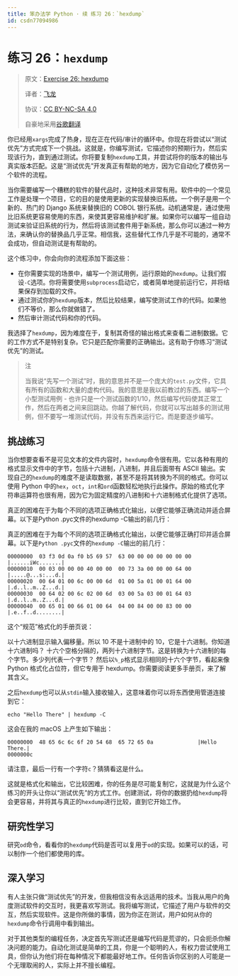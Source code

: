 ```yaml
---
title: 笨办法学 Python · 续 练习 26：`hexdump`
id: csdn77094986
---
```


# 练习 26：`hexdump`

> 原文：[Exercise 26: hexdump](https://learncodethehardway.org/more-python-book/ex26.html)
> 
> 译者：[飞龙](https://github.com/wizardforcel)
> 
> 协议：[CC BY-NC-SA 4.0](http://creativecommons.org/licenses/by-nc-sa/4.0/)
> 
> 自豪地采用[谷歌翻译](https://translate.google.cn/)

你已经用`xargs`完成了热身，现在正在代码/审计的循环中。你现在将尝试以“测试优先”方式完成下一个挑战。这就是，你编写测试，它描述你的预期行为，然后实现该行为，直到通过测试。你将要复制`hexdump`工具，并尝试将你的版本的输出与真实版本匹配。这是“测试优先”开发真正有帮助的地方，因为它自动化了模仿另一个软件的流程。

当你需要编写一个糟糕的软件的替代品时，这种技术非常有用。软件中的一个常见工作是处理一个项目，它的目的是使用更新的实现替换旧系统。一个例子是用一个新的、热门的 Django 系统来替换旧的 COBOL 银行系统。动机通常是，通过使用比旧系统更容易使用的东西，来使其更容易维护和扩展。如果你可以编写一组自动测试来验证旧系统的行为，然后将该测试套件用于新系统，那么你可以通过一种方法，来确认你的替换品几乎正常。相信我，这些替代工作几乎是不可能的，通常不会成功，但自动测试是有帮助的。

这个练习中，你会向你的流程添加下面这些：

*   在你需要实现的场景中，编写一个测试用例，运行原始的`hexdump`。让我们假设`-C`选项。你将需要使用`subprocess`启动它，或者简单地提前运行它，并将结果保存到加载的文件。
*   通过测试你的`hexdump`版本，然后比较结果，编写使测试工作的代码。如果他们不等价，那么你就做错了。
*   然后审计测试代码和你的代码。

我选择了`hexdump`，因为难度在于，复制其奇怪的输出格式来查看二进制数据。它的工作方式不是特别复杂。它只是匹配你需要的正确输出。这有助于你练习“测试优先”的测试。

> 注
> 
> 当我说“先写一个测试”时，我的意思并不是一个庞大的`test.py`文件，它具有所有的函数和大量的虚构代码。我的意思是我以前教过的东西。编写一个小型测试用例 - 也许只是一个测试函数的1/10，然后编写代码使其正常工作，然后在两者之间来回跳动。你越了解代码，你就可以写出越多的测试用例，但不要写一堆测试代码，并没有东西来运行它。而是要逐步编写。

## 挑战练习

当你想要查看不是可见文本的文件内容时，`hexdump`命令很有用。它以各种有用的格式显示文件中的字节，包括十六进制，八进制，并且后面带有 ASCII 输出。实现自己的`hexdump`的难度不是读取数据，甚至不是将其转换为不同的格式。你可以使用 Python 中的`hex`，`oct`，`int`和`ord`函数轻松地执行此操作。原始的格式化字符串运算符也很有用，因为它为固定精度的八进制和十六进制格式化提供了选项。

真正的困难在于为每个不同的选项正确格式化输出，以便它能够正确流动并适合屏幕。以下是Python .pyc文件的hexdump -C输出的前几行：

真正的困难在于为每个不同的选项正确格式化输出，以便它能够正确打印并适合屏幕。以下是`Python .pyc`文件的`hexdump -C`输出的前几行：

```
00000000  03 f3 0d 0a f0 b5 69 57  63 00 00 00 00 00 00 00  |......iWc.......|
00000010  00 03 00 00 00 40 00 00  00 73 3a 00 00 00 64 00  |.....@...s:...d.|
00000020  00 64 01 00 6c 00 00 6d  01 00 5a 01 00 01 64 00  |.d..l..m..Z...d.|
00000030  00 64 02 00 6c 02 00 6d  03 00 5a 03 00 01 64 03  |.d..l..m..Z...d.|
00000040  00 65 01 00 66 01 00 64  04 00 84 00 00 83 00 00  |.e..f..d........|
```

这个“规范”格式化的手册页说：

以十六进制显示输入偏移量。所以 10 不是十进制中的 10，它是十六进制。你知道十六进制吗？
十六个空格分隔的，两列十六进制字节。这是转换为十六进制的每个字节。多少列代表一个字节？
然后以`%_p`格式显示相同的十六个字节，看起来像 Python 格式化占位符，但它专用于 hexdump。你需要阅读更多手册页，来了解其含义。

之后`hexdump`也可以从`stdin`输入接收输入，这意味着你可以将东西使用管道连接到它：

```
echo "Hello There" | hexdump -C
```

这会在我的 macOS 上产生如下输出：

```
00000000  48 65 6c 6c 6f 20 54 68  65 72 65 0a              |Hello There.|
0000000c
```

请注意，最后一行有一个字符`c`？猜猜看这是什么。

这就是格式化和输出，它比较困难，你的任务是尽可能复制它，这就是为什么这个练习的开头让你以“测试优先”的方式工作。创建测试，将你的数据扔给`hexdump`将会更容易，并将其与真正的`hexdump`进行比较，直到它开始工作。

## 研究性学习

研究`od`命令，看看你的`hexdump`代码是否可以复用于`od`的实现。如果可以的话，可以制作一个他们都使用的库。

## 深入学习

有人主张只做“测试优先”的开发，但我相信没有永远适用的技术。当我从用户的角度测试软件的交互时，我更喜欢写测试。我将编写测试，它描述了用户与软件的交互，然后实现软件。这是你所做的事情，因为你正在测试，用户如何从你的`hexdump`命令行调用中看到输出。

对于其他类型的编程任务，决定首先写测试还是编写代码是荒谬的，只会扼杀你解决问题的能力。自动化测试是简单的工具，你是一个聪明的人，有权力尝试使用工具，但你认为他们将在每种情况下都能最好地工作。任何告诉你区别的人可能是一个无理取闹的人，实际上并不擅长编程。